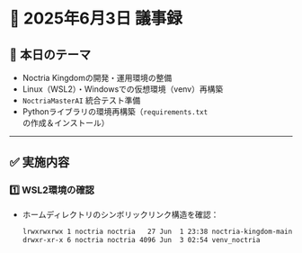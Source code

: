 # 📜 2025年6月3日 議事録

## 🎯 本日のテーマ
- Noctria Kingdomの開発・運用環境の整備
- Linux（WSL2）・Windowsでの仮想環境（venv）再構築
- `NoctriaMasterAI` 統合テスト準備
- Pythonライブラリの環境再構築（`requirements.txt`の作成＆インストール）

---

## ✅ 実施内容

### 1️⃣ WSL2環境の確認
- ホームディレクトリのシンボリックリンク構造を確認：
  ```bash
  lrwxrwxrwx 1 noctria noctria   27 Jun  1 23:38 noctria-kingdom-main -> /mnt/e/noctria-kingdom-main
  drwxr-xr-x 6 noctria noctria 4096 Jun  3 02:54 venv_noctria
